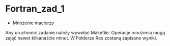 # Fortran_zad_1
- Mnożenie macierzy 

Aby uruchomić zadanie należy wywołać Makefile. Operacje mnożenia mogą zająć nawet kilkanaście minut. W Folderze Res zostaną zapisane wyniki. 

